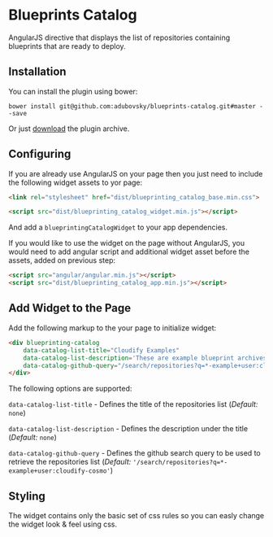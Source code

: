 # Blueprints Catalog

AngularJS directive that displays the list of repositories containing blueprints that are ready to deploy.

## Installation

You can install the plugin using bower:

```shell
bower install git@github.com:adubovsky/blueprints-catalog.git#master --save
```

Or just [download](https://github.com/adubovsky/blueprints-catalog/archive/master.zip) the plugin archive.

## Configuring

If you are already use AngularJS on your page then you just need to include the following widget assets to yor page:
```html
<link rel="stylesheet" href="dist/blueprinting_catalog_base.min.css">

<script src="dist/blueprinting_catalog_widget.min.js"></script>
```
And add a `blueprintingCatalogWidget` to your app dependencies.

If you would like to use the widget on the page without AngularJS, you would need to add angular script and additional widget asset before the assets, added on previous step:
```html
<script src="angular/angular.min.js"></script>
<script src="dist/blueprinting_catalog_app.min.js"></script>
```

## Add Widget to the Page

Add the following markup to the your page to initialize widget:
```html
<div blueprinting-catalog
    data-catalog-list-title="Cloudify Examples"
    data-catalog-list-description='These are example blueprint archives that are ready to deploy. Click on "Upload to Manager" to publish to an existing manager and create a deployment now, or you can download and customize to your needs. Click on the "Source" to see the source at GitHub. Click on the name of the blueprint for more information about what it does.'
    data-catalog-github-query="/search/repositories?q=*-example+user:cloudify-cosmo">
</div>
```
The following options are supported:

`data-catalog-list-title` - Defines the title of the repositories list (_Default:_ `none`)

`data-catalog-list-description` - Defines the description under the title (_Default:_ `none`)

`data-catalog-github-query` - Defines the github search query to be used to retrieve the repositories list (_Default:_ `'/search/repositories?q=*-example+user:cloudify-cosmo'`)

## Styling

The widget contains only the basic set of css rules so you can easly change the widget look & feel using css.
